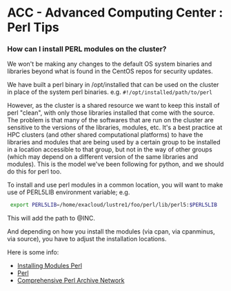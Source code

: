 ACC - Advanced Computing Center : Perl Tips
=====================================================

### How can I install PERL modules on the cluster?

We won't be making any changes to the default OS system binaries and libraries beyond what is found in the CentOS repos for security updates.

We have built a perl binary in /opt/installed that can be used on the cluster in place of the system perl binaries. e.g. `#!/opt/installed/path/to/perl`

However, as the cluster is a shared resource we want to keep this install of perl "clean", with only those libraries installed that come with the source. The problem is that many of the softwares that are run on the cluster are sensitive to the versions of the libraries, modules, etc. It's a best practice at HPC clusters (and other shared computational platforms) to have the libraries and modules that are being used by a certain group to be installed in a location accessible to that group, but not in the way of other groups (which may depend on a different version of the same libraries and modules). This is the model we've been following for python, and we should do this for perl too.

To install and use perl modules in a common location, you will want to make use of PERL5LIB environment variable; e.g.

``` sh
 export PERL5LIB=/home/exacloud/lustre1/foo/perl/lib/perl5:$PERL5LIB
```

This will add the path to @INC.

And depending on how you install the modules (via cpan, via cpanminus, via source), you have to adjust the installation locations.

Here is some info:

-   [Installing Modules Perl](http://wiki.hpc.ufl.edu/doc/Installing_Perl_Modules)
-   [Perl](https://surfsara.nl/systems/lisa/software/perl)
-   [Comprehensive Perl Archive Network](http://shadow.cat/blog/matt-s-trout/but-i-cant-use-cpan/)